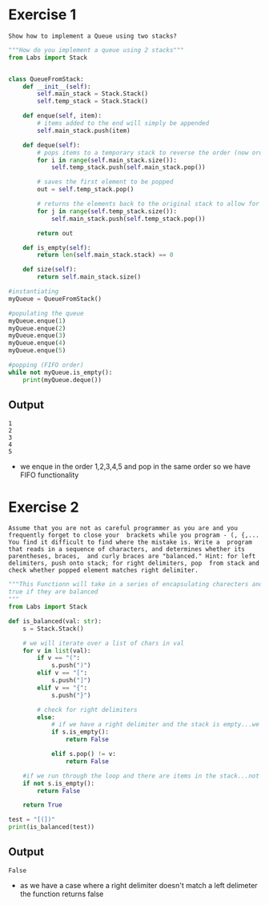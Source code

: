 # Exercise 1
	Show how to implement a Queue using two stacks?

```python 
"""How do you implement a queue using 2 stacks"""
from Labs import Stack


class QueueFromStack:
    def __init__(self):
        self.main_stack = Stack.Stack()
        self.temp_stack = Stack.Stack()

    def enque(self, item):
        # items added to the end will simply be appended
        self.main_stack.push(item)

    def deque(self):
        # pops items to a temporary stack to reverse the order (now ordered as a list)
        for i in range(self.main_stack.size()):
            self.temp_stack.push(self.main_stack.pop())

        # saves the first element to be popped
        out = self.temp_stack.pop()

        # returns the elements back to the original stack to allow for safe enqueing
        for j in range(self.temp_stack.size()):
            self.main_stack.push(self.temp_stack.pop())

        return out

    def is_empty(self):
        return len(self.main_stack.stack) == 0

    def size(self):
        return self.main_stack.size()

#instantiating
myQueue = QueueFromStack()

#populating the queue
myQueue.enque(1)
myQueue.enque(2)
myQueue.enque(3)
myQueue.enque(4)
myQueue.enque(5)

#popping (FIFO order)
while not myQueue.is_empty():
    print(myQueue.deque())
```
## Output 
```
1
2
3
4
5
```
- we enque in the order 1,2,3,4,5 and pop in the same order so we have FIFO functionality 

# Exercise 2
	Assume that you are not as careful programmer as you are and you frequently forget to close your  brackets while you program - (, {,... You find it difficult to find where the mistake is. Write a  program that reads in a sequence of characters, and determines whether its parentheses, braces,  and curly braces are "balanced." Hint: for left delimiters, push onto stack; for right delimiters, pop  from stack and check whether popped element matches right delimiter.

```python 
"""This Functionn will take in a series of encapsulating charecters and return
true if they are balanced
"""
from Labs import Stack

def is_balanced(val: str):
    s = Stack.Stack()

    # we will iterate over a list of chars in val
    for v in list(val):
        if v == "(":
            s.push(")")
        elif v == "[":
            s.push("]")
        elif v == "{":
            s.push("}")

        # check for right delimiters
        else:
            # if we have a right delimiter and the stack is empty...we have too many right delimiters
            if s.is_empty():
                return False

            elif s.pop() != v:
                return False

    #if we run through the loop and there are items in the stack...not enough right delimeters
    if not s.is_empty():
        return False

    return True

test = "[(])"
print(is_balanced(test))
```
## Output
```
False
```
- as we have a case where a right delimiter doesn't match a left delimeter the function returns false
